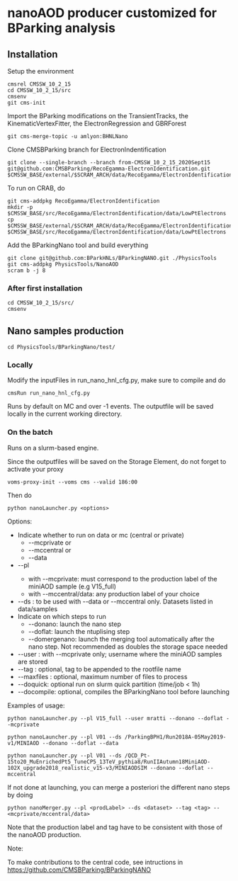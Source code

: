 # nanoAOD producer customized for BParking analysis 

## Installation

Setup the environment
```
cmsrel CMSSW_10_2_15
cd CMSSW_10_2_15/src
cmsenv
git cms-init
```

Import the BParking modifications on the TransientTracks, the KinematicVertexFitter, the ElectronRegression and GBRForest
```
git cms-merge-topic -u amlyon:BHNLNano
```

Clone CMSBParking branch for ElectronIndentification
```
git clone --single-branch --branch from-CMSSW_10_2_15_2020Sept15 git@github.com:CMSBParking/RecoEgamma-ElectronIdentification.git $CMSSW_BASE/external/$SCRAM_ARCH/data/RecoEgamma/ElectronIdentification/data
```

To run on CRAB, do
```
git cms-addpkg RecoEgamma/ElectronIdentification
mkdir -p $CMSSW_BASE/src/RecoEgamma/ElectronIdentification/data/LowPtElectrons
cp $CMSSW_BASE/external/$SCRAM_ARCH/data/RecoEgamma/ElectronIdentification/data/LowPtElectrons/LowPtElectrons_ID_2020Sept15.root $CMSSW_BASE/src/RecoEgamma/ElectronIdentification/data/LowPtElectrons
```

Add the BParkingNano tool and build everything

```
git clone git@github.com:BParkHNLs/BParkingNANO.git ./PhysicsTools
git cms-addpkg PhysicsTools/NanoAOD
scram b -j 8
```

### After first installation

```shell
cd CMSSW_10_2_15/src/
cmsenv 
```


## Nano samples production

```
cd PhysicsTools/BParkingNano/test/
```

### Locally
Modify the inputFiles in run_nano_hnl_cfg.py, make sure to compile and do

```
cmsRun run_nano_hnl_cfg.py 
```

Runs by default on MC and over -1 events. The outputfile will be saved locally in the current working directory.

### On the batch
Runs on a slurm-based engine. 

Since the outputfiles will be saved on the Storage Element, do not forget to activate your proxy

```
voms-proxy-init --voms cms --valid 186:00
```

Then do

```
python nanoLauncher.py <options>
```
Options:

* Indicate whether to run on data or mc (central or private)
  * --mcprivate or   
  * --mccentral or
  *  --data       
* --pl <prodLabel> 
  * with --mcprivate:  must correspond to the production label of the miniAOD sample (e.g V15_full) 
  * with --mccentral/data: any production label of your choice
* --ds <dataset>:  to be used with --data or --mccentral only. Datasets listed in data/samples 
* Indicate on which steps to run
  * --donano: launch the nano step
  * --doflat: launch the ntuplising step
  * --domergenano: launch the merging tool automatically after the nano step. Not recommended as doubles the storage space needed
* --user <user>: with --mcprivate only; username where the miniAOD samples are stored
* --tag <tag>: optional, tag to be appended to the rootfile name 
* --maxfiles <maxfiles>: optional, maximum number of files to process
* --doquick: optional run on slurm quick partition (time/job < 1h)
* --docompile: optional, compiles the BParkingNano tool before launching

Examples of usage:
```
python nanoLauncher.py --pl V15_full --user mratti --donano --doflat --mcprivate
```
```
python nanoLauncher.py --pl V01 --ds /ParkingBPH1/Run2018A-05May2019-v1/MINIAOD --donano --doflat --data
```
```
python nanoLauncher.py --pl V01 --ds /QCD_Pt-15to20_MuEnrichedPt5_TuneCP5_13TeV_pythia8/RunIIAutumn18MiniAOD-102X_upgrade2018_realistic_v15-v3/MINIAODSIM --donano --doflat --mccentral
```

If not done at launching, you can merge a posteriori the different nano steps by doing

```
python nanoMerger.py --pl <prodLabel> --ds <dataset> --tag <tag> --<mcprivate/mccentral/data>
```

Note that the production label and tag have to be consistent with those of the nanoAOD production.



Note:

To make contributions to the central code, see intructions in https://github.com/CMSBParking/BParkingNANO

